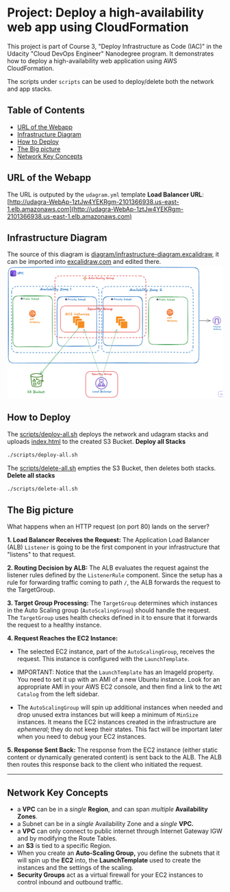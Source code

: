 # Project: Deploy a high-availability web app using CloudFormation
This project is part of Course 3, "Deploy Infrastructure as Code (IAC)" in the Udacity "Cloud DevOps Engineer" Nanodegree program. It demonstrates how to deploy a high-availability web application using AWS CloudFormation.

The scripts under `scripts` can be used to deploy/delete both the network and app stacks.

## Table of Contents
- [URL of the Webapp](#url-of-the-webapp)
- [Infrastructure Diagram](#infrastructure-diagram)
- [How to Deploy](#how-to-deploy)
- [The Big picture](#the-big-picture)
- [Network Key Concepts](#network-key-concepts)

## URL of the Webapp
The URL is outputed by the `udagram.yml` template
**Load Balancer URL**: [http://udagra-WebAp-1ztJw4YEKRgm-2101366938.us-east-1.elb.amazonaws.com](http://udagra-WebAp-1ztJw4YEKRgm-2101366938.us-east-1.elb.amazonaws.com)

## Infrastructure Diagram
The source of this diagram is [diagram/infrastructure-diagram.excalidraw](diagram/infrastructure-diagram.excalidraw), it can be imported into [excalidraw.com](excalidraw.com) and edited there.
![Infrastructure Diagram](diagram/diagram.png)

## How to Deploy

The [scripts/deploy-all.sh](scripts/deploy-all.sh) deploys the network and udagram stacks and uploads [index.html](index.html) to the created S3 Bucket.
**Deploy all Stacks**
```zsh
./scripts/deploy-all.sh
```

The [scripts/delete-all.sh](scripts/delete-all.sh) empties the S3 Bucket, then deletes both stacks.
**Delete all stacks**
```zsh
./scripts/delete-all.sh
```

## The Big picture
What happens when an HTTP request (on port 80) lands on the server?

**1. Load Balancer Receives the Request:**
The Application Load Balancer (ALB) `Listener` is going to be the first component in your infrastructure that "listens" to that request.

**2. Routing Decision by ALB:**
The ALB evaluates the request against the listener rules defined by the `ListenerRule` component.
Since the setup has a rule for forwarding traffic coming to path `/`, the ALB forwards the request to the TargetGroup.

**3. Target Group Processing:**
The `TargetGroup` determines which instances in the Auto Scaling group (`AutoScalingGroup`) should handle the request.
The `TargetGroup` uses health checks defined in it to ensure that it forwards the request to a healthy instance.

**4. Request Reaches the EC2 Instance:**
 * The selected EC2 instance, part of the `AutoScalingGroup`, receives the request. This instance is configured with the `LaunchTemplate`.

 * IMPORTANT: Notice that the `LaunchTemplate` has an ImageId property. You need to set it up with an AMI of a new Ubuntu instance. Look for an appropriate AMI in your AWS EC2 console, and then find a link to the `AMI Catalog` from the left sidebar.

 * The `AutoScalingGroup` will spin up additional instances when needed and drop unused extra instances but will keep a minimum of `MinSize` instances. It means the EC2 instances created in the infrastructure are *ephemeral*; they do not keep their states. This fact will be important later when you need to debug your EC2 instances.

**5. Response Sent Back:**
The response from the EC2 instance (either static content or dynamically generated content) is sent back to the ALB.
The ALB then routes this response back to the client who initiated the request.

----
## Network Key Concepts

- a **VPC**  can be in a *single* **Region**, and can span *multiple* **Availability Zones**.
- a  Subnet can be in a *single* Availability Zone and a *single* **VPC.**
- a **VPC** can only connect to public internet through Internet Gateway IGW and by modifying the Route Tables.
- an **S3** is tied to a specific Region.
- When you create an **Auto-Scaling Group,** you define the subnets that it will spin up the **EC2** into, the **LaunchTemplate** used to create the instances and the settings of the scaling.
- **Security Groups** act as a virtual firewall for your EC2 instances to control inbound and outbound traffic.